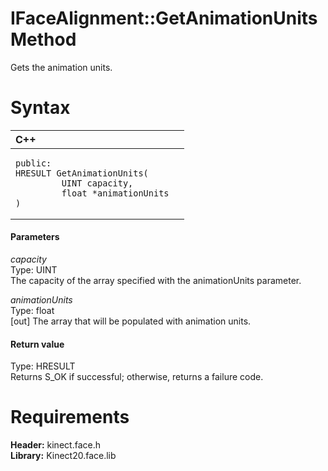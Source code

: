 IFaceAlignment::GetAnimationUnits Method  
========================================  

Gets the animation units. <span id="syntaxSection"></span>

Syntax  
======  

<table>
<colgroup>
<col width="100%" />
</colgroup>
<thead>
<tr class="header">
<th align="left">C++</th>
</tr>
</thead>
<tbody>
<tr class="odd">
<td align="left"><pre><code>public:  
HRESULT GetAnimationUnits(  
         UINT capacity,  
         float *animationUnits  
)</code></pre></td>
</tr>
</tbody>
</table>

<span id="ID4EG"></span>
#### Parameters  

*capacity*    
Type: UINT  
The capacity of the array specified with the animationUnits parameter.  

*animationUnits*    
Type: float  
[out] The array that will be populated with animation units.  

<span id="ID4EP"></span>
#### Return value  

Type: HRESULT  
Returns S\_OK if successful; otherwise, returns a failure code.  

<span id="requirements"></span>

Requirements  
============  

**Header:** kinect.face.h  
**Library:** Kinect20.face.lib  



<!--Please do not edit the data in the comment block below.-->
<!--
TOCTitle : GetAnimationUnits Method
RLTitle : IFaceAlignment::GetAnimationUnits Method
KeywordK : GetAnimationUnits method
KeywordK : IFaceAlignment::GetAnimationUnits method
KeywordF : IFaceAlignment::GetAnimationUnits
KeywordF : GetAnimationUnits
KeywordF : Microsoft.Kinect.face.IFaceAlignment.GetAnimationUnits(UINT,float@)
KeywordA : M:Microsoft.Kinect.face.IFaceAlignment.GetAnimationUnits(UINT,float@)
AssetID : M:Microsoft.Kinect.face.IFaceAlignment.GetAnimationUnits(UINT,float@)
Locale : en-us
CommunityContent : 1
APIType : Managed
APILocation : 
APIName : Microsoft.Kinect.face.IFaceAlignment::GetAnimationUnits
TargetOS : Windows
TopicType : kbSyntax
DevLang : C++
DocSet : K4Wv2
ProjType : K4Wv2Proj
Technology : Kinect for Windows
Product : Kinect for Windows SDK v2
productversion : 20
-->

